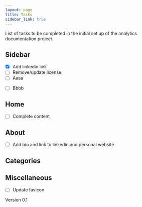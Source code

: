 ```yaml
---
layout: page
title: Tasks
sidebar_link: true
---
```


List of tasks to be completed in the initial set up of the analytics documentation project.

## Sidebar
- [x] Add linkedin link
- [ ] Remove/update license
- [ ] Aaaa
* [ ] Bbbb

## Home
- [ ] Complete content

## About
- [ ] Add bio and link to linkedin and personal website

## Categories

## Miscellaneous
- [ ] Update favicon

Version 0.1
